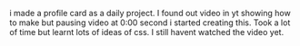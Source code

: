 i made a profile card as a daily project. I found out video in yt showing how to make but pausing video at 0:00 second i started creating this. Took a lot of time but learnt lots of ideas of css. I still havent watched the video yet.
